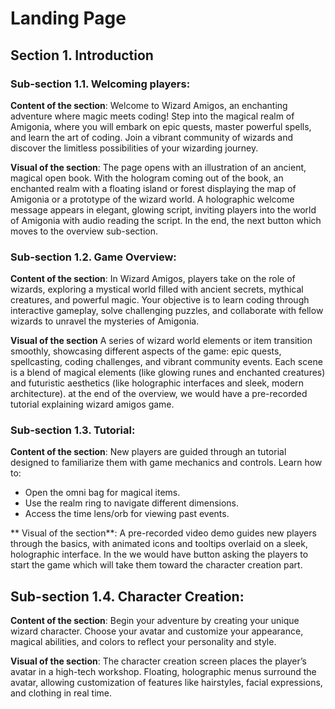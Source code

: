 # Landing Page

## Section 1. Introduction

### Sub-section 1.1. Welcoming players: 
**Content of the section**:
Welcome to Wizard Amigos, an enchanting adventure where magic meets coding! Step into the magical realm of Amigonia, where you will embark on epic quests, master powerful spells, and learn the art of coding. Join a vibrant community of wizards and discover the limitless possibilities of your wizarding journey.

**Visual of the section**:
The page opens with an illustration of an ancient, magical open book. With the hologram coming out of the book, an enchanted realm with a floating island or forest displaying the map of Amigonia or a prototype of the wizard world. A holographic welcome message appears in elegant, glowing script, inviting players into the world of Amigonia with audio reading the script. In the end, the next button which moves to the overview sub-section.


### Sub-section 1.2. Game Overview:
**Content of the section**:
In Wizard Amigos, players take on the role of wizards, exploring a mystical world filled with ancient secrets, mythical creatures, and powerful magic. Your objective is to learn coding through interactive gameplay, solve challenging puzzles, and collaborate with fellow wizards to unravel the mysteries of Amigonia.

**Visual of the section**
 A series of wizard world elements or item transition smoothly, showcasing different aspects of the game: epic quests, spellcasting, coding challenges, and vibrant community events. Each scene is a blend of magical elements (like glowing runes and enchanted creatures) and futuristic aesthetics (like holographic interfaces and sleek, modern architecture). at the end of the overview, we would have a pre-recorded tutorial explaining wizard amigos game.

### Sub-section 1.3. Tutorial:
**Content of the section**:
New players are guided through an tutorial designed to familiarize them with game mechanics and controls. Learn how to:
- Open the omni bag for magical items.
- Use the realm ring to navigate different dimensions.
- Access the time lens/orb for viewing past events.

** Visual of the section**:
A pre-recorded video demo guides new players through the basics, with animated icons and tooltips overlaid on a sleek, holographic interface. In the we would have button asking the players to start the game which will take them toward the character creation part.

## Sub-section 1.4. Character Creation:
**Content of the section**:
Begin your adventure by creating your unique wizard character. Choose your avatar and customize your appearance, magical abilities, and colors to reflect your personality and style.

**Visual of the section**:
The character creation screen places the player’s avatar in a high-tech workshop. Floating, holographic menus surround the avatar, allowing customization of features like hairstyles, facial expressions, and clothing in real time.
